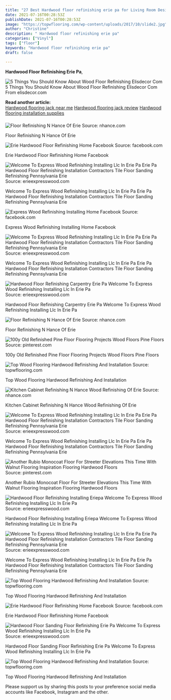 ```yaml
---
title: "27 Best Hardwood floor refinishing erie pa for Living Room Design"
date: 2021-07-16T00:28:53Z
publishDate: 2021-07-16T00:28:53Z
image: "https://topwflooring.com/wp-content/uploads/2017/10/slide2.jpg"
author: "Christine"
description: " Hardwood floor refinishing erie pa"
categories: ["Vinyl"]
tags: ["floor"]
keywords: "Hardwood floor refinishing erie pa"
draft: false

---
```

<!-- Head tag Code -->
**Hardwood Floor Refinishing Erie Pa**, 

![5 Things You Should Know About Wood Floor Refinishing Elisdecor Com](https://elisdecor.com/wp-content/uploads/2018/07/wood-floor-refinishing-diy-hardwood-floor-simple-hardwood-floor-refinishers-kbrwjzo-.jpg "5 Things You Should Know About Wood Floor Refinishing Elisdecor Com")
5 Things You Should Know About Wood Floor Refinishing Elisdecor Com From elisdecor.com

**Read another article:**  
[Hardwood flooring jack near me](/hardwood-flooring-jack-near-me/)
[Hardwood flooring jack review](/hardwood-flooring-jack-review/)
[Hardwood flooring installation supplies](/hardwood-flooring-installation-supplies/)




### 

 


![Floor Refinishing N Hance Of Erie](https://www.nhance.com/erie/files/2014/11/unsandable_featured.jpg "Floor Refinishing N Hance Of Erie")
Source: nhance.com

Floor Refinishing N Hance Of Erie  

![Erie Hardwood Floor Refinishing Home Facebook](https://lookaside.fbsbx.com/lookaside/crawler/media/?media_id=2010493679021190 "Erie Hardwood Floor Refinishing Home Facebook")
Source: facebook.com

Erie Hardwood Floor Refinishing Home Facebook  

![Welcome To Express Wood Refinishing Installing Llc In Erie Pa Erie Pa Hardwood Floor Refinishing Installation Contractors Tile Floor Sanding Refinishing Pennsylvania Erie](http://erieexpresswood.com/uploads/3/4/1/0/34106285/header_images/1626186561.jpg "Welcome To Express Wood Refinishing Installing Llc In Erie Pa Erie Pa Hardwood Floor Refinishing Installation Contractors Tile Floor Sanding Refinishing Pennsylvania Erie")
Source: erieexpresswood.com

Welcome To Express Wood Refinishing Installing Llc In Erie Pa Erie Pa Hardwood Floor Refinishing Installation Contractors Tile Floor Sanding Refinishing Pennsylvania Erie  

![Express Wood Refinishing Installing Home Facebook](https://lookaside.fbsbx.com/lookaside/crawler/media/?media_id=387022988817736&amp;get_thumbnail=1 "Express Wood Refinishing Installing Home Facebook")
Source: facebook.com

Express Wood Refinishing Installing Home Facebook  

![Welcome To Express Wood Refinishing Installing Llc In Erie Pa Erie Pa Hardwood Floor Refinishing Installation Contractors Tile Floor Sanding Refinishing Pennsylvania Erie](https://www.erieexpresswood.com/uploads/3/4/1/0/34106285/5507677_orig.jpg "Welcome To Express Wood Refinishing Installing Llc In Erie Pa Erie Pa Hardwood Floor Refinishing Installation Contractors Tile Floor Sanding Refinishing Pennsylvania Erie")
Source: erieexpresswood.com

Welcome To Express Wood Refinishing Installing Llc In Erie Pa Erie Pa Hardwood Floor Refinishing Installation Contractors Tile Floor Sanding Refinishing Pennsylvania Erie  

![Hardwood Floor Refinishing Carpentry Erie Pa Welcome To Express Wood Refinishing Installing Llc In Erie Pa](https://www.erieexpresswood.com/uploads/3/4/1/0/34106285/3576965_orig.jpg "Hardwood Floor Refinishing Carpentry Erie Pa Welcome To Express Wood Refinishing Installing Llc In Erie Pa")
Source: erieexpresswood.com

Hardwood Floor Refinishing Carpentry Erie Pa Welcome To Express Wood Refinishing Installing Llc In Erie Pa  

![Floor Refinishing N Hance Of Erie](https://www.nhance.com/erie/files/2014/11/floor_renewal_featured.jpg "Floor Refinishing N Hance Of Erie")
Source: nhance.com

Floor Refinishing N Hance Of Erie  

![100y Old Refinished Pine Floor Flooring Projects Wood Floors Pine Floors](https://i.pinimg.com/originals/8b/c5/ce/8bc5ce413bc513453fc00d83c9b1b1a0.jpg "100y Old Refinished Pine Floor Flooring Projects Wood Floors Pine Floors")
Source: pinterest.com

100y Old Refinished Pine Floor Flooring Projects Wood Floors Pine Floors  

![Top Wood Flooring Hardwood Refinishing And Installation](https://topwflooring.com/wp-content/uploads/2017/10/slide5.jpg "Top Wood Flooring Hardwood Refinishing And Installation")
Source: topwflooring.com

Top Wood Flooring Hardwood Refinishing And Installation  

![Kitchen Cabinet Refinishing N Hance Wood Refinishing Of Erie](https://www.nhance.com/erie/wp-content/themes/paeonBlue2018/images/2021/Floor_Refinishing.webp "Kitchen Cabinet Refinishing N Hance Wood Refinishing Of Erie")
Source: nhance.com

Kitchen Cabinet Refinishing N Hance Wood Refinishing Of Erie  

![Welcome To Express Wood Refinishing Installing Llc In Erie Pa Erie Pa Hardwood Floor Refinishing Installation Contractors Tile Floor Sanding Refinishing Pennsylvania Erie](http://erieexpresswood.com/uploads/3/4/1/0/34106285/img-9127.jpg "Welcome To Express Wood Refinishing Installing Llc In Erie Pa Erie Pa Hardwood Floor Refinishing Installation Contractors Tile Floor Sanding Refinishing Pennsylvania Erie")
Source: erieexpresswood.com

Welcome To Express Wood Refinishing Installing Llc In Erie Pa Erie Pa Hardwood Floor Refinishing Installation Contractors Tile Floor Sanding Refinishing Pennsylvania Erie  

![Another Rubio Monocoat Floor For Streeter Elevations This Time With Walnut Flooring Inspiration Flooring Hardwood Floors](https://i.pinimg.com/originals/12/1d/b4/121db481aaadca129109e4b63bff2f53.jpg "Another Rubio Monocoat Floor For Streeter Elevations This Time With Walnut Flooring Inspiration Flooring Hardwood Floors")
Source: pinterest.com

Another Rubio Monocoat Floor For Streeter Elevations This Time With Walnut Flooring Inspiration Flooring Hardwood Floors  

![Hardwood Floor Refinishing Installing Eriepa Welcome To Express Wood Refinishing Installing Llc In Erie Pa](http://erieexpresswood.com/uploads/3/4/1/0/34106285/1665680.jpg "Hardwood Floor Refinishing Installing Eriepa Welcome To Express Wood Refinishing Installing Llc In Erie Pa")
Source: erieexpresswood.com

Hardwood Floor Refinishing Installing Eriepa Welcome To Express Wood Refinishing Installing Llc In Erie Pa  

![Welcome To Express Wood Refinishing Installing Llc In Erie Pa Erie Pa Hardwood Floor Refinishing Installation Contractors Tile Floor Sanding Refinishing Pennsylvania Erie](http://erieexpresswood.com/uploads/3/4/1/0/34106285/2560800.jpg "Welcome To Express Wood Refinishing Installing Llc In Erie Pa Erie Pa Hardwood Floor Refinishing Installation Contractors Tile Floor Sanding Refinishing Pennsylvania Erie")
Source: erieexpresswood.com

Welcome To Express Wood Refinishing Installing Llc In Erie Pa Erie Pa Hardwood Floor Refinishing Installation Contractors Tile Floor Sanding Refinishing Pennsylvania Erie  

![Top Wood Flooring Hardwood Refinishing And Installation](https://topwflooring.com/wp-content/uploads/2017/10/slide3.jpg "Top Wood Flooring Hardwood Refinishing And Installation")
Source: topwflooring.com

Top Wood Flooring Hardwood Refinishing And Installation  

![Erie Hardwood Floor Refinishing Home Facebook](https://lookaside.fbsbx.com/lookaside/crawler/media/?media_id=1689392981131263&amp;get_thumbnail=1 "Erie Hardwood Floor Refinishing Home Facebook")
Source: facebook.com

Erie Hardwood Floor Refinishing Home Facebook  

![Hardwood Floor Sanding Floor Refinishing Erie Pa Welcome To Express Wood Refinishing Installing Llc In Erie Pa](https://www.erieexpresswood.com/uploads/3/4/1/0/34106285/20170324-111835_orig.jpg "Hardwood Floor Sanding Floor Refinishing Erie Pa Welcome To Express Wood Refinishing Installing Llc In Erie Pa")
Source: erieexpresswood.com

Hardwood Floor Sanding Floor Refinishing Erie Pa Welcome To Express Wood Refinishing Installing Llc In Erie Pa  

![Top Wood Flooring Hardwood Refinishing And Installation](https://topwflooring.com/wp-content/uploads/2017/10/slide2.jpg "Top Wood Flooring Hardwood Refinishing And Installation")
Source: topwflooring.com

Top Wood Flooring Hardwood Refinishing And Installation  

Please support us by sharing this posts to your preference social media accounts like Facebook, Instagram and the other.

